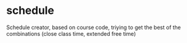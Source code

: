 # schedule
Schedule creator, based on course code, triying to get the best of the combinations (close class time, extended free time)
